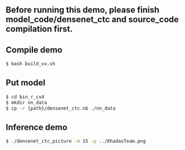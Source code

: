 ## Before running this demo, please finish model_code/densenet_ctc and source_code compilation first.

## Compile demo

```sh
$ bash build_vx.sh
```

## Put model

```sh
$ cd bin_r_cv4
$ mkdir nn_data
$ cp -r {path}/densenet_ctc.nb ./nn_data
```

## Inference demo

```sh
$ ./densenet_ctc_picture -m 15 -p ../KhadasTeam.png
```